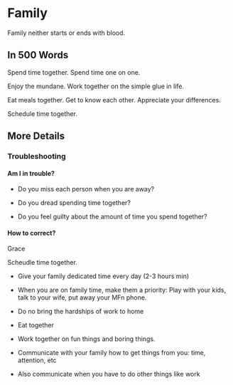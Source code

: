 # Family

Family neither starts or ends with blood. 

## In 500 Words

Spend time together. Spend time one on one.

Enjoy the mundane. Work together on the simple glue in life. 

Eat meals together. Get to know each other. Appreciate your differences. 

Schedule time together. 

## More Details

### Troubleshooting

#### Am I in trouble?

* Do you miss each person when you are away?

* Do you dread spending time together?

* Do you feel guilty about the amount of time you spend together?

#### How to correct?

Grace 

Scheudle time together.

* Give your family dedicated time every day (2-3 hours min)
* When you are on family time, make them a priority: Play with your kids, talk to your wife, put away your MFn phone.
* Do no bring the hardships of work to home
* Eat together
* Work together on fun things and boring things.

* Communicate with your family how to get things from you: time, attention, etc
* Also communicate when you have to do other things like work
